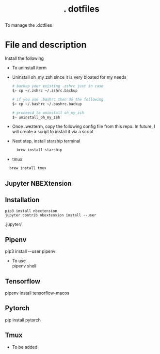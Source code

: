 # <p align="center"> <bold>.</bold> dotfiles <p>


To manage the .dotfiles

# File and description

Install the following

- To uninstall iterm
- Uninstall oh_my_zsh since it is very bloated for my needs
  
  ```bash
  # backup your existing .zshrc just in case
  $> cp ~/.zshrc ~/.zshrc.backup

  # if you use .bashrc then do the following
  $> cp ~/.bashrc ~/.bashrc.backup

  # proceecd to uninstall oh_my_zsh
  $> uninstall_oh_my_zsh
  ```
  
-  Once .wezterm, copy the following config file from this repo. In future, I will create a script to install it via a script

- Next step, install starship terminal
  ```bash
    brew install starship
  ```
  
- tmux
```bash
  brew install tmux
```


## Jupyter NBEXtension

## Installation 
`pip3 install nbextension`  
`jupyter contrib nbextension install --user`

.jupyter/

## Pipenv 
pip3 install --user pipenv  
- To use  
pipenv shell

## Tensorflow
pipenv install tensorflow-macos

## Pytorch
pip install pytorch

## Tmux
- To be added
